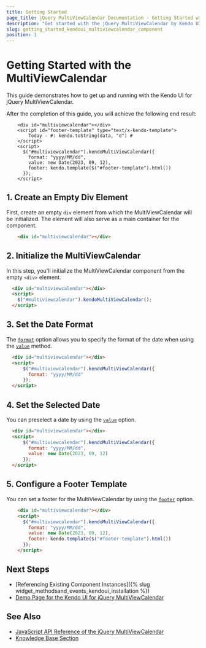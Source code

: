 ```yaml
---
title: Getting Started
page_title: jQuery MultiViewCalendar Documentation - Getting Started with the MultiViewCalendar
description: "Get started with the jQuery MultiViewCalendar by Kendo UI and learn how to create, initialize, and enable the component."
slug: getting_started_kendoui_multiviewcalendar_component
position: 1
---
```


# Getting Started with the MultiViewCalendar

This guide demonstrates how to get up and running with the Kendo UI for jQuery MultiViewCalendar.

After the completion of this guide, you will achieve the following end result:

```dojo
    <div id="multiviewcalendar"></div>
    <script id="footer-template" type="text/x-kendo-template">
        Today - #: kendo.toString(data, "d") #
    </script>
    <script>
      $("#multiviewcalendar").kendoMultiViewCalendar({
        format: "yyyy/MM/dd",
        value: new Date(2023, 09, 12),
        footer: kendo.template($("#footer-template").html())
      });
    </script>
```

## 1. Create an Empty Div Element

First, create an empty `div` element from which the MultiViewCalendar will be initialized. The element will also serve as a main container for the component.

```html
    <div id="multiviewcalendar"></div>
```

## 2. Initialize the MultiViewCalendar

In this step, you'll initialize the MultiViewCalendar component from the empty `<div>` element.

```html
  <div id="multiviewcalendar"></div>
  <script>
    $("#multiviewcalendar").kendoMultiViewCalendar();
  </script>
```

## 3. Set the Date Format

The [`format`](/api/javascript/ui/multiviewcalendar/configuration/format) option allows you to specify the format of the date when using the [`value`](/api/javascript/ui/multiviewcalendar/methods/value) method.

```html
  <div id="multiviewcalendar"></div>
  <script>
      $("#multiviewcalendar").kendoMultiViewCalendar({
        format: "yyyy/MM/dd"
      });
  </script>
```

## 4. Set the Selected Date

You can preselect a date by using the [`value`](/api/javascript/ui/multiviewcalendar/configuration/value) option.

```html
  <div id="multiviewcalendar"></div>
  <script>
      $("#multiviewcalendar").kendoMultiViewCalendar({
        format: "yyyy/MM/dd",
        value: new Date(2023, 09, 12)
      }); 
  </script>
```

## 5. Configure a Footer Template

You can set a footer for the MultiViewCalendar by using the [`footer`](/api/javascript/ui/multiviewcalendar/configuration/footer) option.

```html
    <div id="multiviewcalendar"></div>
    <script>
      $("#multiviewcalendar").kendoMultiViewCalendar({
        format: "yyyy/MM/dd",
        value: new Date(2023, 09, 12),
        footer: kendo.template($("#footer-template").html())
      });
    </script>
```

## Next Steps

* [Referencing Existing Component Instances]({% slug widget_methodsand_events_kendoui_installation %})
* [Demo Page for the Kendo UI for jQuery MultiViewCalendar](https://demos.telerik.com/kendo-ui/multiviewcalendar/index)

## See Also

* [JavaScript API Reference of the jQuery MultiViewCalendar](/api/javascript/ui/multiviewcalendar)
* [Knowledge Base Section](/knowledge-base)

<script>
  window.onload = function() {
    document.getElementsByClassName("btn-run")[0].click();
  }
</script>
